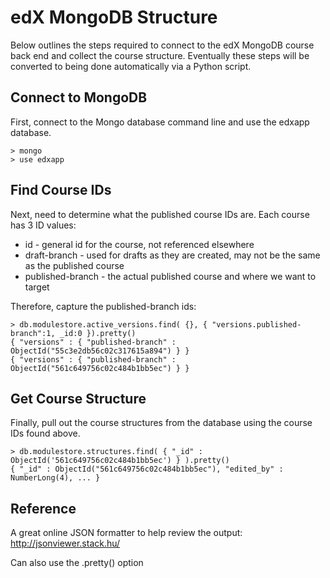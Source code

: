 # edX MongoDB Structure
Below outlines the steps required to connect to the edX MongoDB course back end and collect the
course structure. Eventually these steps will be converted to being done automatically via a
Python script.

## Connect to MongoDB
First, connect to the Mongo database command line and use the edxapp database.
```
> mongo
> use edxapp
```

## Find Course IDs
Next, need to determine what the published course IDs are. Each course has 3 ID values:
 * id - general id for the course, not referenced elsewhere
 * draft-branch - used for drafts as they are created, may not be the same as the published course
 * published-branch - the actual published course and where we want to target

Therefore, capture the published-branch ids:
```
> db.modulestore.active_versions.find( {}, { "versions.published-branch":1, _id:0 }).pretty()
{ "versions" : { "published-branch" : ObjectId("55c3e2db56c02c317615a894") } }
{ "versions" : { "published-branch" : ObjectId("561c649756c02c484b1bb5ec") } }
```

## Get Course Structure
Finally, pull out the course structures from the database using the course IDs found above.
```
> db.modulestore.structures.find( { "_id" : ObjectId('561c649756c02c484b1bb5ec') } ).pretty()
{ "_id" : ObjectId("561c649756c02c484b1bb5ec"), "edited_by" : NumberLong(4), ... }
```

## Reference
A great online JSON formatter to help review the output: http://jsonviewer.stack.hu/

Can also use the .pretty() option
